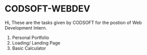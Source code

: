 # CODSOFT-WEBDEV
Hi,
These are the tasks given by CODSOFT for the postion of Web Development Intern.
1. Personal Portfolio
2. Loading/ Landing Page
3. Basic Calculator 
